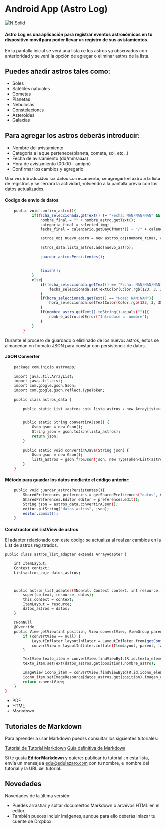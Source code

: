 # Android App (Astro Log)

![N|Solid](https://cdn-icons-png.flaticon.com/512/1283/1283488.png)

#### Astro Log es una aplicación para registrar eventos astronómicos en tu dispositivo móvil para poder llevar un registro de sus avistamientos.

En la pantalla inicial se verá una lista de los astros ya observados con anterioridad y se verá la opción de agregar o eliminar astros de la lista.

## Puedes añadir astros tales como:

- Soles
- Satélites naturales
- Cometas
- Planetas
- Nebulosas
- Constelaciones
- Asteroides
- Galaxias

## Para agregar los astros deberás introducir:

- Nombre del avistamiento
- Categoría a la que pertenece(planeta, cometa, sol, etc...)
- Fecha de avistamiento (dd/mm/aaaa)
- Hora de avistamiento (00:00 - am/pm)
- Confirmar los cambios y agregarlo


Una vez introducidos los datos correctamente, se agregará el astro a la lista de registros y se cerrará la actividad, volviendo a la pantalla previa con los datos actualizados.

#### Codigo de envio de datos

```sh
    public void confirm_astro(){
            if(fecha_seleccionada.getText() != "Fecha: NAN/NAN/NAN" && hora_seleccionada.getText() != "Hora: NAN:NAN" && item_pos != -1 && !nombre_astro.getText().toString().equals("")){
                nombre_final = "" + nombre_astro.getText();
                categoria_final = selected_img;
                fecha_final = calendario.getDayOfMonth() + "/" + calendario.getMonth() + "/" + calendario.getYear() + " | " + hora_formatter();
    
                astros_obj nuevo_astro = new astros_obj(nombre_final, categoria_final, fecha_final);
    
                astros_data.lista_astros.add(nuevo_astro);
    
                guardar_astrosPersistentes();
    
    
                finish();
            }
            else{
                if(fecha_seleccionada.getText() == "Fecha: NAN/NAN/NAN"){
                    fecha_seleccionada.setTextColor(Color.rgb(123, 3, 35));
                }
                if(hora_seleccionada.getText() == "Hora: NAN:NAN"){
                    hora_seleccionada.setTextColor(Color.rgb(123, 3, 35));
                }
                if(nombre_astro.getText().toString().equals("")){
                    nombre_astro.setError("Introduce un nombre");
                }
            }
        }
```

Durante el proceso de guardado o eliminado de los nuevos astros, estos se almacenan en formato JSON para constar con persistencia de datos.

#### JSON Converter
```sh
    package com.inicio.astroapp;
    
    import java.util.ArrayList;
    import java.util.List;
    import com.google.gson.Gson;
    import com.google.gson.reflect.TypeToken;
    
    public class astros_data {
    
        public static List <astros_obj> lista_astros = new ArrayList<>();
    
    
        public static String convertirAJson() {
            Gson gson = new Gson();
            String json = gson.toJson(lista_astros);
            return json;
        }
    
        public static void convertirAJava(String json) {
            Gson gson = new Gson();
            lista_astros = gson.fromJson(json, new TypeToken<List<astros_obj>>(){}.getType());
        }
    }
```
#### Método para guardar los datos mediante el código anterior:
```sh
    public void guardar_astrosPersistentes(){
        SharedPreferences preferences = getSharedPreferences("datos", Context.MODE_PRIVATE);
        SharedPreferences.Editor editor = preferences.edit();
        String json = astros_data.convertirAJson();
        editor.putString("datos_astros", json);
        editor.commit();
    }
```

#### Constructor del ListView de astros
El adapter relacionado con este código se actualiza al realizar cambios en la List de astros registrados.
```sh
public class astros_list_adapter extends ArrayAdapter {

    int ItemLayout;
    Context context;
    List<astros_obj> datos_astros;



    public astros_list_adapter(@NonNull Context context, int resource, @NonNull List<astros_obj> datos) {
        super(context, resource, datos);
        this.context = context;
        ItemLayout = resource;
        datos_astros = datos;
    }

    @NonNull
    @Override
    public View getView(int position, View convertView, ViewGroup parent) {
        if (convertView == null) {
            LayoutInflater layoutInflater = LayoutInflater.from(getContext());
            convertView = layoutInflater.inflate(ItemLayout, parent, false);
        }

        TextView texto_item = convertView.findViewById(R.id.texto_elemento);
        texto_item.setText(datos_astros.get(position).nombre_astro);

        ImageView icono_item = convertView.findViewById(R.id.icono_elemento);
        icono_item.setImageResource(datos_astros.get(position).imagen_astro);
        return convertView;
    }
}
```


[//]: # (These are reference links used in the body of this note and get stripped out when the markdown processor does its job. There is no need to format nicely because it shouldn't be seen. Thanks SO - http://stackoverflow.com/questions/4823468/store-comments-in-markdown-syntax)

   [dill]: <https://github.com/joemccann/dillinger>
   [git-repo-url]: <https://github.com/joemccann/dillinger.git>
   [john gruber]: <http://daringfireball.net>
   [df1]: <http://daringfireball.net/projects/markdown/>
   [markdown-it]: <https://github.com/markdown-it/markdown-it>
   [Ace Editor]: <http://ace.ajax.org>
   [node.js]: <http://nodejs.org>
   [Twitter Bootstrap]: <http://twitter.github.com/bootstrap/>
   [jQuery]: <http://jquery.com>
   [@tjholowaychuk]: <http://twitter.com/tjholowaychuk>
   [express]: <http://expressjs.com>
   [AngularJS]: <http://angularjs.org>
   [Gulp]: <http://gulpjs.com>

   [PlDb]: <https://github.com/joemccann/dillinger/tree/master/plugins/dropbox/README.md>
   [PlGh]: <https://github.com/joemccann/dillinger/tree/master/plugins/github/README.md>
   [PlGd]: <https://github.com/joemccann/dillinger/tree/master/plugins/googledrive/README.md>
   [PlOd]: <https://github.com/joemccann/dillinger/tree/master/plugins/onedrive/README.md>
   [PlMe]: <https://github.com/joemccann/dillinger/tree/master/plugins/medium/README.md>
   [PlGa]: <https://github.com/RahulHP/dillinger/blob/master/plugins/googleanalytics/README.md>
* PDF
* HTML
* Markdown

## Tutoriales de Markdown

Para aprender a usar Markdown puedes consultar los siguientes tutoriales:

[Tutorial de Tutorial Markdown](https://tutorialmarkdown.com)
[Guía definitiva de Markdown](https://neoguias.com/markdown)

Si te gusta **Editor Markdown** y quieres publicar tu tutorial en esta lista, envía un mensaje a edu@edulazaro.com con tu nombre, el nombre del tutorial y la URL del tutorial.

## Novedades

Novedades de la última versión:

* Puedes arrastrar y soltar documentos Markdown o archivos HTML en el editor.
* También puedes incluir imágenes, aunque para ello deberás inlazar tu cuente de Dropbox.


